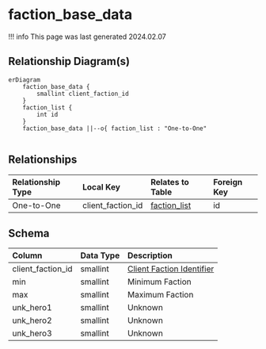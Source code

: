 # faction_base_data

!!! info
	This page was last generated 2024.02.07

## Relationship Diagram(s)

```mermaid
erDiagram
    faction_base_data {
        smallint client_faction_id
    }
    faction_list {
        int id
    }
    faction_base_data ||--o{ faction_list : "One-to-One"


```


## Relationships

| Relationship Type | Local Key | Relates to Table | Foreign Key |
| :--- | :--- | :--- | :--- |
| One-to-One | client_faction_id | [faction_list](../../schema/factions/faction_list.md) | id |


## Schema

| Column | Data Type | Description |
| :--- | :--- | :--- |
| client_faction_id | smallint | [Client Faction Identifier](faction_list.md) |
| min | smallint | Minimum Faction |
| max | smallint | Maximum Faction |
| unk_hero1 | smallint | Unknown |
| unk_hero2 | smallint | Unknown |
| unk_hero3 | smallint | Unknown |

